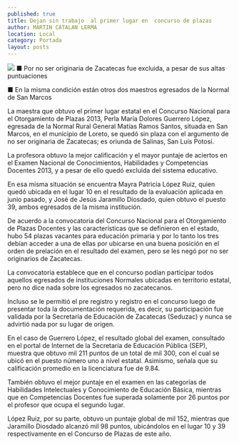 ```yaml
---
published: true
title: Dejan sin trabajo  al primer lugar en  concurso de plazas
author: MARTIN CATALAN LERMA
location: Local
category: Portada
layout: posts
---
```


![](http://i.imgur.com/EsSoc1qm.jpg)
■ Por no ser originaria de Zacatecas fue excluida, a pesar de sus altas puntuaciones

■ En la misma condición están otros dos maestros egresados de la Normal de San Marcos

La maestra que obtuvo el primer lugar estatal en el Concurso Nacional para el Otorgamiento de Plazas 2013, Perla María Dolores Guerrero López, egresada de la Normal Rural General Matías Ramos Santos, situada en San Marcos, en el municipio de Loreto, se quedó sin plaza con el argumento de no ser originaria de Zacatecas; es oriunda de Salinas, San Luis Potosí.

La profesora obtuvo la mejor calificación y el mayor puntaje de aciertos en el Examen Nacional de Conocimientos, Habilidades y Competencias Docentes 2013, y a pesar de ello quedó excluida del sistema educativo.

En esa misma situación se encuentra Mayra Patricia López Ruiz, quien quedó ubicada en el lugar 10 en el resultado de la evaluación aplicada en junio pasado, y José de Jesús Jaramillo Diosdado, quien obtuvo el puesto 39, ambos egresados de la misma institución.

De acuerdo a la convocatoria del Concurso Nacional para el Otorgamiento de Plazas Docentes y las características que se definieron en el estado, hubo 54 plazas vacantes para educación primaria y por lo tanto los tres debían acceder a una de ellas por ubicarse en una buena posición en el orden de prelación en el resultado del examen, pero se les negó por no ser originarios de Zacatecas.

La convocatoria establece que en el concurso podían participar todos aquellos egresados de instituciones Normales ubicadas en territorio estatal, pero no dice nada sobre los egresados no zacatecanos.

Incluso se le permitió el pre registro y registro en el concurso luego de presentar toda la documentación requerida, es decir, su participación fue validada por la Secretaría de Educación de Zacatecas (Seduzac) y nunca se advirtió nada por su lugar de origen.

En el caso de Guerrero López, el resultado global del examen, consultado en el portal de Internet de la Secretaría de Educación Pública (SEP), muestra que obtuvo mil 211 puntos de un total de mil 300, con el cual se ubicó en el puesto número uno a nivel estatal. Asimismo, señala que su calificación promedio en la licenciatura fue de 9.84.

También obtuvo el mejor puntaje en el examen en las categorías de Habilidades Intelectuales y Conocimiento de Educación Básica, mientras que en Competencias Docentes fue superada solamente por 26 puntos por el profesor que ocupa el segundo lugar.

López Ruiz, por su parte, obtuvo un puntaje global de mil 152, mientras que Jaramillo Diosdado alcanzó mil 98 puntos, ubicándolos en el lugar 10 y 39 respectivamente en el Concurso de Plazas de este año.
